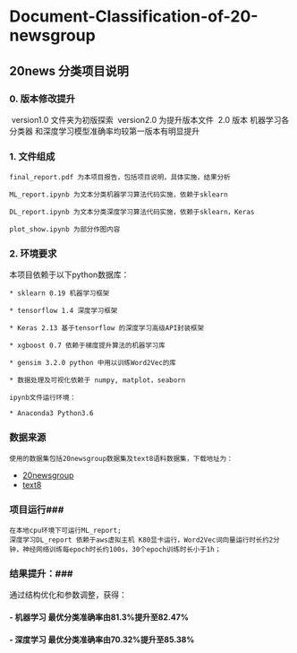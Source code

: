 # Document-Classification-of-20-newsgroup

## 20news 分类项目说明 ##

### 0. 版本修改提升 ###
  version1.0 文件夹为初版探索
  version2.0 为提升版本文件
  2.0 版本 机器学习各分类器 和深度学习模型准确率均较第一版本有明显提升

### 1. 文件组成 ###
    final_report.pdf 为本项目报告，包括项目说明，具体实施，结果分析

    ML_report.ipynb 为文本分类机器学习算法代码实施，依赖于sklearn
  
    DL_report.ipynb 为文本分类深度学习算法代码实施，依赖于sklearn，Keras
	
	plot_show.ipynb 为部分作图内容


### 2. 环境要求 ###
   本项目依赖于以下python数据库：

    * sklearn 0.19 机器学习框架
    
    * tensorflow 1.4 深度学习框架
    
    * Keras 2.13 基于tensorflow 的深度学习高级API封装框架
    
    * xgboost 0.7 依赖于梯度提升算法的机器学习库
    
    * gensim 3.2.0 python 中用以训练Word2Vec的库
    
    * 数据处理及可视化依赖于 numpy, matplot，seaborn
   
	ipynb文件运行环境：

    * Anaconda3 Python3.6
    
       

### 数据来源 ###
    使用的数据集包括20newsgroup数据集及text8语料数据集，下载地址为：
    

 - [20newsgroup](http://www.qwone.com/~jason/20Newsgroups/20news-bydate.tar.gz)
 - [text8](http://mattmahoney.net/dc/text8.zip)

### 项目运行###
    在本地cpu环境下可运行ML_report;
    深度学习DL_report 依赖于aws虚拟主机 K80显卡运行，Word2Vec词向量运行时长约2分钟，神经网络训练每epoch时长约100s，30个epoch训练时长小于1h；


### 结果提升：###

通过结构优化和参数调整，获得：

#### - 机器学习 最优分类准确率由81.3%提升至82.47%
#### - 深度学习 最优分类准确率由70.32%提升至85.38%
